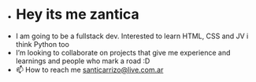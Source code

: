 - <h1>Hey its me zantica</h1>
- I am going to be a fullstack dev. Interested to learn HTML, CSS and JV i think Python too
- I’m looking to collaborate on projects that give me experience and learnings and people who mark a road :D
- 📫 How to reach me santicarrizo@live.com.ar
